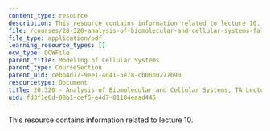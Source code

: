 ```yaml
---
content_type: resource
description: This resource contains information related to lecture 10.
file: /courses/20-320-analysis-of-biomolecular-and-cellular-systems-fall-2012/fd3f1e6d08b1cef5e4d781184eaad446_MIT20_320F12_Lecture10.pdf
file_type: application/pdf
learning_resource_types: []
ocw_type: OCWFile
parent_title: Modeling of Cellular Systems
parent_type: CourseSection
parent_uid: cebb4d77-9ee1-4d41-5e78-cb06b0277b90
resourcetype: Document
title: 20.320 - Analysis of Biomolecular and Cellular Systems, TA Lecture Note 10
uid: fd3f1e6d-08b1-cef5-e4d7-81184eaad446
---
```

This resource contains information related to lecture 10.

